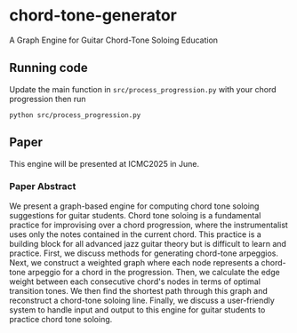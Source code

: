# chord-tone-generator
A Graph Engine for Guitar Chord-Tone Soloing Education

## Running code
Update the main function in `src/process_progression.py` with your chord progression then run

`python src/process_progression.py`

## Paper

This engine will be presented at ICMC2025 in June.

### Paper Abstract

We present a graph-based engine for computing chord tone soloing suggestions for guitar students. Chord tone soloing is a fundamental practice for improvising over a chord progression, where the instrumentalist uses only the notes contained in the current chord. This practice is a building block for all advanced jazz guitar theory but is difficult to learn and practice. First, we discuss methods for generating chord-tone arpeggios. Next, we construct a weighted graph where each node represents a chord-tone arpeggio for a chord in the progression. Then, we calculate the edge weight between each consecutive chord's nodes in terms of optimal transition tones. We then find the shortest path through this graph and reconstruct a chord-tone soloing line. Finally, we discuss a user-friendly system to handle input and output to this engine for guitar students to practice chord tone soloing.

